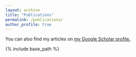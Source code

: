 ```yaml
---
layout: archive
title: "Publications"
permalink: /publications/
author_profile: true
---
```


You can also find my articles on <u><a href="https://scholar.google.com/citations?user=VpA3ozAAAAAJ&hl=enm">my Google Scholar profile</a>.</u>
  
{% include base_path %}
